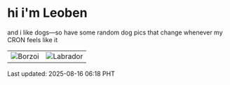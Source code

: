 # hi i'm Leoben

and i like dogs—so have some random dog pics that change whenever my CRON feels like it

|  |  |
|--------|----------|
| ![Borzoi](https://random-dog-vercel.vercel.app/api/random-borzoi?v=1755296315) | ![Labrador](https://random-dog-vercel.vercel.app/api/random-labrador?v=1755296315) |

Last updated: 2025-08-16 06:18 PHT
